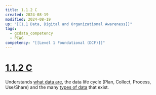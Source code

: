 ```yaml
---
title: 1.1.2 C
created: 2024-08-19
modified: 2024-08-19
up: "[[1.1 Data, Digital and Organizational Awareness]]"
tags:
  - gcdata_competency
  - PCWG
competency: "[[Level 1 Foundational (DCF)]]"
---
```

# [1.1.2 C](1.1.2%20C.md)
Understands [what data are](https://www.statcan.gc.ca/en/wtc/data-literacy/catalogue/892000062020006), the data life cycle (Plan, Collect, Process, Use/Share) and the many [types of data](https://www.statcan.gc.ca/en/wtc/data-literacy/catalogue/892000062020004) that exist.
